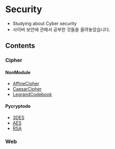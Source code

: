 # Security
- Studying about Cyber security
- 사이버 보안에 관해서 공부한 것들을 올려놓았습니다.

## Contents
### Cipher
#### NonModule
- [AffineCipher](https://github.com/ryujm1828/Security/tree/main/Cipher/AffineCipher)
- [CaesarCipher](https://github.com/ryujm1828/Security/tree/main/Cipher/CaesarCipher)
- [LegrandCodebook](https://github.com/ryujm1828/Security/tree/main/Cipher/LegrandCodebook)
#### Pycryptodo
- [3DES](https://github.com/ryujm1828/Security/tree/main/Cipher/Pycrypto/3DES)
- [AES](https://github.com/ryujm1828/Security/tree/main/Cipher/Pycrypto/AES)
- [RSA](https://github.com/ryujm1828/Security/tree/main/Cipher/Pycrypto/RSA)



### Web
